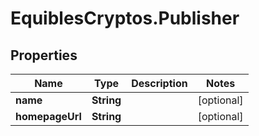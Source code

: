 # EquiblesCryptos.Publisher

## Properties
Name | Type | Description | Notes
------------ | ------------- | ------------- | -------------
**name** | **String** |  | [optional] 
**homepageUrl** | **String** |  | [optional] 

